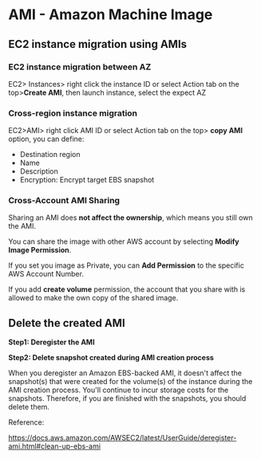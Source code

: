 # AMI - Amazon Machine Image

## EC2 instance migration using AMIs

### EC2 instance migration between AZ

EC2> Instances> right click the instance ID or  select Action tab on the top>**Create AMI**, then launch instance, select the expect AZ

### Cross-region instance migration

EC2>AMI> right click AMI ID or select Action tab on the top> **copy AMI** option, you can define:

* Destination region
* Name
* Description
* Encryption: Encrypt target EBS snapshot

### Cross-Account AMI Sharing

Sharing an AMI does **not affect the ownership**, which means you still own the AMI. 

You can share the image with other AWS account by selecting **Modify Image Permission**. 

If you set you image as Private, you can **Add Permission** to the specific AWS Account Number. 

If you add **create volume** permission, the account that you share with is allowed to make the own copy of the shared image.

## Delete the created AMI 

**Step1: Deregister the AMI**

**Step2: Delete snapshot created during AMI creation process**

When you deregister an Amazon EBS-backed AMI, it doesn't affect the snapshot(s) that were created for the volume(s) of the instance during the AMI creation process. You'll continue to incur storage costs for the snapshots. Therefore, if you are finished with the snapshots, you should delete them.

Reference:

https://docs.aws.amazon.com/AWSEC2/latest/UserGuide/deregister-ami.html#clean-up-ebs-ami

